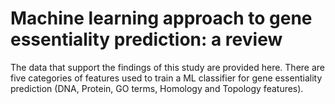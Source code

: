 # Machine learning approach to gene essentiality prediction: a review

The data that support the findings of this study are provided here.
There are five categories of features used to train a ML classifier for gene essentiality prediction (DNA, Protein, GO terms, Homology and Topology features).
